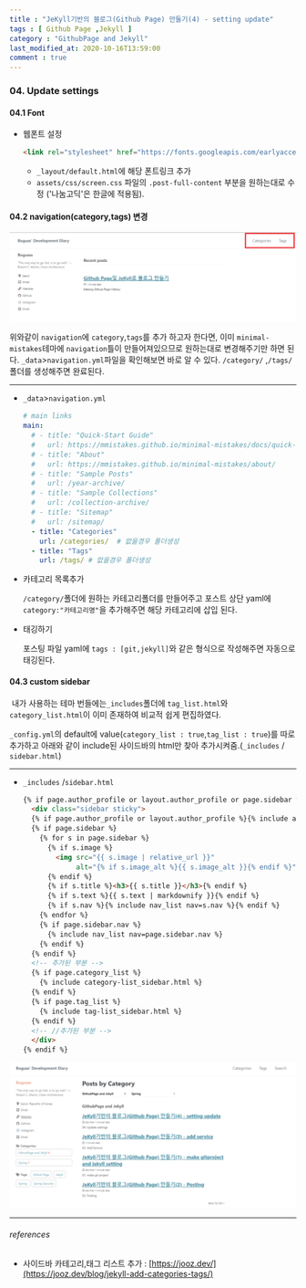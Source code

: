 ```yaml
---
title : "JeKyll기반의 블로그(Github Page) 만들기(4) - setting update"
tags : [ Github Page ,Jekyll ]
category : "GithubPage and Jekyll"
last_modified_at: 2020-10-16T13:59:00
comment : true
---
```


### 04. Update settings

#### 04.1 Font

- 웹폰트 설정

  ```html
  <link rel="stylesheet" href="https://fonts.googleapis.com/earlyaccess/nanumgothic.css"> <!-- 나눔고딕 -->
  ```

  - `_layout/default.html`에 해당 폰트링크 추가
  - `assets/css/screen.css` 파일의  `.post-full-content` 부분을 원하는대로 수정 ('나눔고딕'은 한글에 적용됨).



#### 04.2 navigation(category,tags) 변경

<img src="/assets/images/posts/image-20201016112619389.png" class="image-shadow-card" alt="image-20201015170009781" style="zoom:80%;" />

위와같이 `navigation`에 `category`,`tags`를 추가 하고자 한다면, 이미 `minimal-mistakes`테마에 `navigation`틀이 만들어져있으므로 원하는대로 변경해주기만 하면 된다. `_data`>`navigation.yml`파일을 확인해보면 바로 알 수 있다. `/category/` ,`/tags/`폴더를 생성해주면 완료된다.

----

- `_data`>`navigation.yml`

  ```yaml
  # main links
  main:
    # - title: "Quick-Start Guide"
    #   url: https://mmistakes.github.io/minimal-mistakes/docs/quick-start-guide/
    # - title: "About"
    #   url: https://mmistakes.github.io/minimal-mistakes/about/
    # - title: "Sample Posts"
    #   url: /year-archive/
    # - title: "Sample Collections"
    #   url: /collection-archive/
    # - title: "Sitemap"
    #   url: /sitemap/
    - title: "Categories"
      url: /categories/  # 없을경우 폴더생성
    - title: "Tags"
      url: /tags/ # 없을경우 폴더생성
  ```

- 카테고리 목록추가

  `/category/`폴더에 원하는 카테고리폴더를 만들어주고 포스트 상단 yaml에 `category:"카테고리명"`을 추가해주면 해당 카테고리에 삽입 된다.

- 태깅하기 

  포스팅 파일 yaml에 `tags : [git,jekyll]`와 같은 형식으로 작성해주면 자동으로 태깅된다.



#### 04.3  custom sidebar

​	내가 사용하는 테마 번들에는`_includes`폴더에 `tag_list.html`와`category_list.html`이 이미 존재하여 비교적 쉽게 편집하였다.

`_config.yml`의 default에 value(`category_list : true`,`tag_list : true`)를 따로 추가하고 아래와 같이 include된 사이드바의 html만 찾아 추가시켜줌.(`_includes` / `sidebar.html`) 

---

- `_includes` /`sidebar.html`

  ```html
  {% if page.author_profile or layout.author_profile or page.sidebar %}
    <div class="sidebar sticky">
    {% if page.author_profile or layout.author_profile %}{% include author-profile.html %}{% endif %}
    {% if page.sidebar %}
      {% for s in page.sidebar %}
        {% if s.image %}
          <img src="{{ s.image | relative_url }}"
               alt="{% if s.image_alt %}{{ s.image_alt }}{% endif %}">
        {% endif %}
        {% if s.title %}<h3>{{ s.title }}</h3>{% endif %}
        {% if s.text %}{{ s.text | markdownify }}{% endif %}
        {% if s.nav %}{% include nav_list nav=s.nav %}{% endif %}
      {% endfor %}
      {% if page.sidebar.nav %}
        {% include nav_list nav=page.sidebar.nav %}
      {% endif %}
    {% endif %}
    <!-- 추가된 부분 -->
    {% if page.category_list %}
      {% include category-list_sidebar.html %}
    {% endif %}
    {% if page.tag_list %}
      {% include tag-list_sidebar.html %}
    {% endif %}
    <!-- //추가된 부분 -->
    </div>
  {% endif %}
  ```

<img src="\assets\images\posts\image-20201016162539687.png" alt="image-20201016162539687" class="image-shadow-card" style="zoom:80%;" />



----

###### references

- 사이드바 카테고리,태그 리스트 추가 : [https://jooz.dev/](https://jooz.dev/blog/jekyll-add-categories-tags/)





